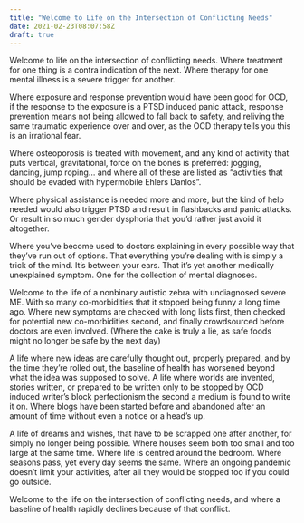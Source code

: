 ```yaml
---
title: "Welcome to Life on the Intersection of Conflicting Needs"
date: 2021-02-23T08:07:58Z
draft: true
---
```


Welcome to life on the intersection of conflicting needs. Where treatment for one thing is a contra indication of the next. Where therapy for one mental illness is a severe trigger for another. 

Where exposure and response prevention would have been good for OCD, if the response to the exposure is a PTSD induced panic attack, response prevention means  not being allowed to fall back to safety, and reliving the same traumatic experience over and over, as the OCD therapy tells you this is an irrational fear. 

Where osteoporosis is treated with movement, and any kind of activity that puts vertical, gravitational, force on the bones is preferred: jogging, dancing, jump roping... and where all of these are listed as “activities that should be evaded with hypermobile Ehlers Danlos”. 

Where physical assistance is needed more and more, but the kind of help needed would also trigger PTSD and result in flashbacks and panic attacks. Or result in so much gender dysphoria that you’d rather just avoid it altogether. 

Where you’ve become used to doctors explaining in every possible way that they’ve run out of options. That everything you’re dealing with is simply a trick of the mind. It’s between your ears. That it’s yet another medically unexplained symptom. One for the collection of mental diagnoses. 

Welcome to the life of a nonbinary autistic zebra with undiagnosed severe ME. With so many co-morbidities that it stopped being funny a long time ago. Where new symptoms are checked with long lists first, then checked for potential new co-morbidities second, and finally crowdsourced before doctors are even involved. (Where the cake is truly a lie, as safe foods might no longer be safe by the next day)

A life where new ideas are carefully thought out, properly prepared, and by the time they’re rolled out, the baseline of health has worsened beyond what the idea was supposed to solve. A life where worlds are invented, stories written, or prepared to be written only to be stopped by OCD induced writer’s block perfectionism the second a medium is found to write it on. Where blogs have been started before and abandoned after an amount of time without even a notice or a head’s up. 

A life of dreams and wishes, that have to be scrapped one after another, for simply no longer being possible. Where houses seem both too small and too large at the same time. Where life is centred around the bedroom. Where seasons pass, yet every day seems the same. Where an ongoing pandemic doesn’t limit your activities, after all they would be stopped too if you could go outside. 

Welcome to the life on the intersection of conflicting needs, and where a baseline of health rapidly declines because of that conflict. 
